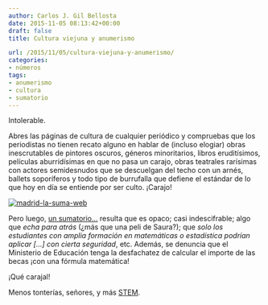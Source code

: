 ```yaml
---
author: Carlos J. Gil Bellosta
date: 2015-11-05 08:13:42+00:00
draft: false
title: Cultura viejuna y anumerismo

url: /2015/11/05/cultura-viejuna-y-anumerismo/
categories:
- números
tags:
- anumerismo
- cultura
- sumatorio
---
```


Intolerable.

Abres las páginas de cultura de cualquier periódico y compruebas que los periodistas no tienen recato alguno en hablar de (incluso elogiar) obras inescrutables de pintores oscuros, géneros minoritarios, libros eruditísimos, películas aburridísimas en que no pasa un carajo, obras teatrales rarísimas con actores semidesnudos que se descuelgan del techo con un arnés, ballets soporíferos y todo tipo de burrufalla que defiene el estándar de lo que hoy en día se entiende por ser culto. ¡Carajo!

[![madrid-la-suma-web](/wp-uploads/2015/11/madrid-la-suma-web.jpg)
](/wp-uploads/2015/11/madrid-la-suma-web.jpg)

Pero luego, [un sumatorio...](http://www.eldiario.es/sociedad/Educacion-esconde-criterios-adjudica-becas_0_447255668.html) resulta que es opaco; casi indescifrable; algo que _echa para atrás_ (¿más que una peli de Saura?); que _solo los estudiantes con amplia formación en matemáticas o estadística podrían aplicar [...] con cierta seguridad_, etc. Además, se denuncia que el Ministerio de Educación tenga la desfachatez de calcular el importe de las becas ¡con una fórmula matemática!

¡Qué carajal!

Menos tonterías, señores, y más [STEM](https://en.wikipedia.org/wiki/Science,_Technology,_Engineering,_and_Mathematics).
